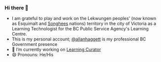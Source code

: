 ### Hi there 👋

- I am grateful to play and work on the Lekwungen peoples' (now known as Esquimalt and [Songhees](https://www.songheesnation.ca/community/l-k-ng-n-traditional-territory) nations) territory in the city of Victoria as a Learning Technologist for the BC Public Service Agency's Learning Centre.
- This is my personal account; [@allanhaggett](https://github.com/allanhaggett) is my professional BC Government presence
- 🔭 I’m currently working on [Learning Curator](https://github.com/bcgov/learningcurator)
- 😄 Pronouns: He/His
